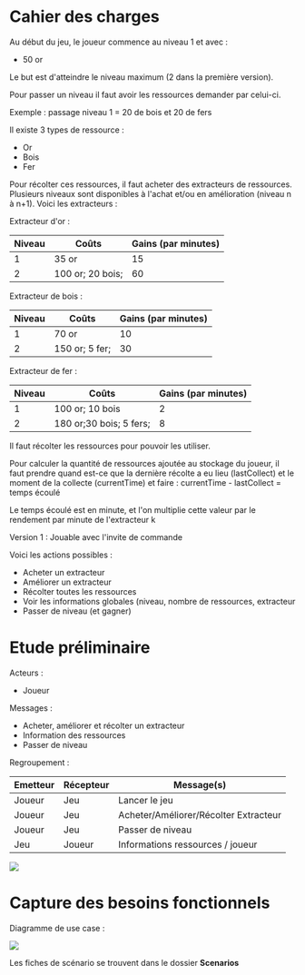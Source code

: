 # Cahier des charges

Au début du jeu, le joueur commence au niveau 1 et avec :

- 50 or

Le but est d'atteindre le niveau maximum (2 dans la première version).

Pour passer un niveau il faut avoir les ressources demander par celui-ci.

Exemple : passage niveau 1 = 20 de bois et 20 de fers

Il existe 3 types de ressource :

- Or
- Bois
- Fer

Pour récolter ces ressources, il faut acheter des extracteurs de ressources. Plusieurs niveaux sont disponibles à l'achat et/ou en amélioration (niveau n à n+1). Voici les extracteurs :

Extracteur d'or :

| Niveau | Coûts | Gains (par minutes) |
| --- | --- |---------------------|
| 1 | 35 or | 15                  |
| 2 | 100 or; 20 bois; | 60 |

Extracteur de bois :

| Niveau | Coûts          | Gains (par minutes) |
| --- |----------------|---------------------|
| 1 | 70 or          | 10                  |
| 2 | 150 or; 5 fer; | 30                  |


Extracteur de fer :

| Niveau | Coûts                   | Gains (par minutes) |
| --- |-------------------------|---------------------|
| 1 | 100 or; 10 bois         | 2                   |
| 2 | 180 or;30 bois; 5 fers; | 8                   |

Il faut récolter les ressources pour pouvoir les utiliser.

Pour calculer la quantité de ressources ajoutée au stockage du joueur, il faut prendre quand est-ce que la dernière récolte a eu lieu (lastCollect) et le moment de la collecte (currentTime) et faire :
currentTime - lastCollect = temps écoulé

Le temps écoulé est en minute, et l'on multiplie cette valeur par le rendement par minute de l'extracteur k

Version 1 : Jouable avec l'invite de commande

Voici les actions possibles :

- Acheter un extracteur
- Améliorer un extracteur
- Récolter toutes les ressources
- Voir les informations globales (niveau, nombre de ressources, extracteur
- Passer de niveau (et gagner)


# Etude préliminaire

Acteurs :
- Joueur

Messages :
- Acheter, améliorer et récolter un extracteur
- Information des ressources
- Passer de niveau


Regroupement : 

| Emetteur | Récepteur | Message(s)                            |
|--------| --------- |---------------------------------------|
| Joueur | Jeu | Lancer le jeu              |
| Joueur | Jeu | Acheter/Améliorer/Récolter Extracteur |
| Joueur | Jeu | Passer de niveau                      |
| Jeu | Joueur | Informations ressources / joueur      |

![](https://github.com/skelirphoteman/jeu-de-strategie/blob/main/ProjectManagment/UML/DContextary.png)


# Capture des besoins fonctionnels

Diagramme de use case :

![](https://github.com/skelirphoteman/jeu-de-strategie/blob/main/ProjectManagment/UML/DUseCase.png)

Les fiches de scénario se trouvent dans le dossier **Scenarios**  